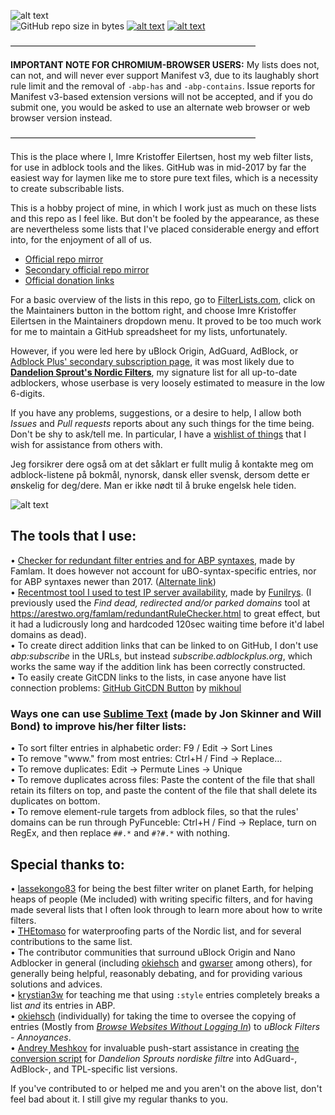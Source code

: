 ![alt text](https://raw.githubusercontent.com/DandelionSprout/adfilt/master/Images/Adfilt%20logo%202.png)<br>
![GitHub repo size in bytes](https://img.shields.io/github/repo-size/dandelionsprout/adfilt.svg)
[![alt text](https://raw.githubusercontent.com/DandelionSprout/adfilt/master/Images/Flattr%20button.png)](https://flattr.com/@DandelionSprout)
[![alt text](https://raw.githubusercontent.com/DandelionSprout/adfilt/master/Images/RSS-knapp.png)](https://github.com/DandelionSprout/adfilt/commits/master.atom)

————————————————————————————

<b>IMPORTANT NOTE FOR CHROMIUM-BROWSER USERS:</b> My lists does not, can not, and will never ever support Manifest v3, due to its laughably short rule limit and the removal of `-abp-has` and `-abp-contains`. Issue reports for Manifest v3-based extension versions will not be accepted, and if you do submit one, you would be asked to use an alternate web browser or web browser version instead.

————————————————————————————

This is the place where I, Imre Kristoffer Eilertsen, host my web filter lists, for use in adblock tools and the likes. GitHub was in mid-2017 by far the easiest way for laymen like me to store pure text files, which is a necessity to create subscribable lists.

This is a hobby project of mine, in which I work just as much on these lists and this repo as I feel like. But don't be fooled by the appearance, as these are nevertheless some lists that I've placed considerable energy and effort into, for the enjoyment of all of us.

* [Official repo mirror](https://repo.or.cz/FilterMirrorRepo.git/tree/refs/heads/master)
* [Secondary official repo mirror](https://gitlab.com/DandelionSprout/adfilt)
* [Official donation links](https://sproutsluckycorner.wordpress.com/2017/11/14/my-work-and-contact-resume/#donations)

For a basic overview of the lists in this repo, go to [FilterLists.com](https://filterlists.com/), click on the Maintainers button in the bottom right, and choose Imre Kristoffer Eilertsen in the Maintainers dropdown menu. It proved to be too much work for me to maintain a GitHub spreadsheet for my lists, unfortunately.

However, if you were led here by uBlock Origin, AdGuard, AdBlock, or [Adblock Plus' secondary subscription page](https://adblockplus.org/en/subscriptions), it was most likely due to **[Dandelion Sprout's Nordic Filters](https://github.com/DandelionSprout/adfilt/blob/master/NorwegianList.txt)**, my signature list for all up-to-date adblockers, whose userbase is very loosely estimated to measure in the low 6-digits.

If you have any problems, suggestions, or a desire to help, I allow both _Issues_ and _Pull requests_ reports about any such things for the time being. Don't be shy to ask/tell me. In particular, I have a [wishlist of things](https://github.com/DandelionSprout/adfilt/issues/new?assignees=&labels=I+wish+to+help&template=forms-for-those-who-wish-to-help-me-write-lists.md&title=I+wish+to+help) that I wish for assistance from others with.

Jeg forsikrer dere også om at det såklart er fullt mulig å kontakte meg om adblock-listene på bokmål, nynorsk, dansk eller svensk, dersom dette er ønskelig for deg/dere. Man er ikke nødt til å bruke engelsk hele tiden.

![alt text](https://raw.githubusercontent.com/DandelionSprout/adfilt/master/Images/Spr%C3%A5kflagg3.png)

## The tools that I use:

• [Checker for redundant filter entries and for ABP syntaxes](https://arestwo.org/famlam/redundantRuleChecker.html), made by Famlam. It does however not account for uBO-syntax-specific entries, nor for ABP syntaxes newer than 2017. ([Alternate link](https://web.archive.org/web/20171209102004/https://arestwo.org/famlam/redundantRuleChecker.html)) <br>
• [Recentmost tool I used to test IP server availability](https://github.com/funilrys/PyFunceble), made by [Funilrys](https://github.com/funilrys). (I previously used the _Find dead, redirected and/or parked domains_ tool at https://arestwo.org/famlam/redundantRuleChecker.html to great effect, but it had a ludicrously long and hardcoded 120sec waiting time before it'd label domains as dead). <br>
• To create direct addition links that can be linked to on GitHub, I don't use _abp:subscribe_ in the URLs, but instead _subscribe.adblockplus.org_, which works the same way if the addition link has been correctly constructed. <br>
• To easily create GitCDN links to the lists, in case anyone have list connection problems: [GitHub GitCDN Button](https://greasyfork.org/scripts/373361-github-gitcdn-button) by [mikhoul](https://greasyfork.org/users/3930-mikhoul)

### Ways one can use [Sublime Text](https://www.sublimetext.com/) (made by Jon Skinner and Will Bond) to improve his/her filter lists:

• To sort filter entries in alphabetic order: F9 / Edit → Sort Lines <br>
• To remove "www." from most entries: Ctrl+H / Find → Replace… <br>
• To remove duplicates: Edit → Permute Lines → Unique <br>
• To remove duplicates across files: Paste the content of the file that shall retain its filters on top, and paste the content of the file that shall delete its duplicates on bottom. <br>
• To remove element-rule targets from adblock files, so that the rules' domains can be run through PyFunceble: Ctrl+H / Find → Replace, turn on RegEx, and then replace `##.*` and `#?#.*` with nothing.

## Special thanks to:

• [lassekongo83](https://github.com/lassekongo83) for being the best filter writer on planet Earth, for helping heaps of people (Me included) with writing specific filters, and for having made several lists that I often look through to learn more about how to write filters. <br>
• [THEtomaso](https://github.com/THEtomaso) for waterproofing parts of the Nordic list, and for several contributions to the same list. <br>
• The contributor communities that surround uBlock Origin and Nano Adblocker in general (including [okiehsch](https://github.com/okiehsch) and [gwarser](https://github.com/gwarser) among others), for generally being helpful, reasonably debating, and for providing various solutions and advices. <br>
• [krystian3w](https://github.com/krystian3w) for teaching me that using `:style` entries completely breaks a list *and* its entries in ABP. <br>
• [okiehsch](https://github.com/okiehsch) (individually) for taking the time to oversee the copying of entries (Mostly from *[Browse Websites Without Logging In](https://raw.githubusercontent.com/DandelionSprout/adfilt/master/BrowseWebsitesWithoutLoggingIn.txt)*) to *uBlock Filters - Annoyances*.<br>
• [Andrey Meshkov](https://github.com/ameshkov) for invaluable push-start assistance in creating [the conversion script](https://raw.githubusercontent.com/DandelionSprout/adfilt/master/NorwegianExperimentalList%20alternate%20versions/nordic_prepare_filters.py) for *Dandelion Sprouts nordiske filtre* into AdGuard-, AdBlock-, and TPL-specific list versions.

If you've contributed to or helped me and you aren't on the above list, don't feel bad about it. I still give my regular thanks to you.
